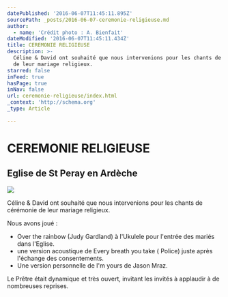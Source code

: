 ```yaml
---
datePublished: '2016-06-07T11:45:11.895Z'
sourcePath: _posts/2016-06-07-ceremonie-religieuse.md
author:
  - name: 'Crédit photo : A. Bienfait'
dateModified: '2016-06-07T11:45:11.434Z'
title: CEREMONIE RELIGIEUSE
description: >-
  Céline & David ont souhaité que nous intervenions pour les chants de cérémonie
  de leur mariage religieux.
starred: false
inFeed: true
hasPage: true
inNav: false
url: ceremonie-religieuse/index.html
_context: 'http://schema.org'
_type: Article

---
```

# CEREMONIE RELIGIEUSE

## Eglise de St Peray en Ardèche
![](https://the-grid-user-content.s3-us-west-2.amazonaws.com/b0ef1812-2342-4b74-a482-c3096f4ce788.jpg)

Céline & David ont souhaité que nous intervenions pour les chants de cérémonie de leur mariage religieux.

Nous avons joué :

* Over the rainbow (Judy Gardland) à l'Ukulele pour l'entrée des mariés dans l'Eglise.
* une version acoustique de Every breath you take ( Police) juste après l'échange des consentements.
* Une version personnelle de I'm yours de Jason Mraz.

Le Prêtre était dynamique et très ouvert, invitant les invités à applaudir à de nombreuses reprises.